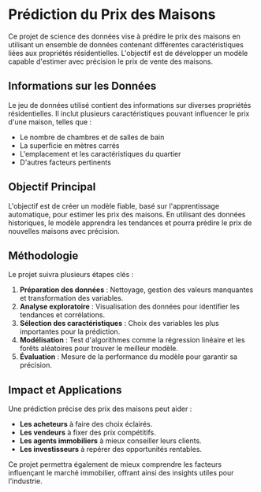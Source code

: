 # Prédiction du Prix des Maisons  

Ce projet de science des données vise à prédire le prix des maisons en utilisant un ensemble de données contenant différentes caractéristiques liées aux propriétés résidentielles. L'objectif est de développer un modèle capable d'estimer avec précision le prix de vente des maisons.  

## Informations sur les Données  
Le jeu de données utilisé contient des informations sur diverses propriétés résidentielles. Il inclut plusieurs caractéristiques pouvant influencer le prix d'une maison, telles que :  
- Le nombre de chambres et de salles de bain  
- La superficie en mètres carrés  
- L'emplacement et les caractéristiques du quartier  
- D'autres facteurs pertinents  

## Objectif Principal  
L'objectif est de créer un modèle fiable, basé sur l'apprentissage automatique, pour estimer les prix des maisons. En utilisant des données historiques, le modèle apprendra les tendances et pourra prédire le prix de nouvelles maisons avec précision.  

## Méthodologie  
Le projet suivra plusieurs étapes clés :  
1. **Préparation des données** : Nettoyage, gestion des valeurs manquantes et transformation des variables.  
2. **Analyse exploratoire** : Visualisation des données pour identifier les tendances et corrélations.  
3. **Sélection des caractéristiques** : Choix des variables les plus importantes pour la prédiction.  
4. **Modélisation** : Test d'algorithmes comme la régression linéaire et les forêts aléatoires pour trouver le meilleur modèle.  
5. **Évaluation** : Mesure de la performance du modèle pour garantir sa précision.  

## Impact et Applications  
Une prédiction précise des prix des maisons peut aider :  
- **Les acheteurs** à faire des choix éclairés.  
- **Les vendeurs** à fixer des prix compétitifs.  
- **Les agents immobiliers** à mieux conseiller leurs clients.  
- **Les investisseurs** à repérer des opportunités rentables.  

Ce projet permettra également de mieux comprendre les facteurs influençant le marché immobilier, offrant ainsi des insights utiles pour l'industrie.
